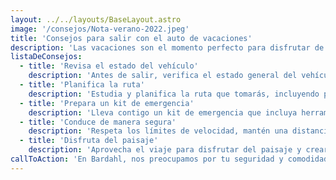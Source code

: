 ```yaml
---
layout: ../../layouts/BaseLayout.astro
image: '/consejos/Nota-verano-2022.jpeg'
title: 'Consejos para salir con el auto de vacaciones'
description: 'Las vacaciones son el momento perfecto para disfrutar de un merecido descanso y explorar nuevos destinos. Si planeas viajar en auto, es importante prepararlo adecuadamente para garantizar un viaje seguro y sin contratiempos. Aquí te ofrecemos algunos consejos para salir con el auto de vacaciones y disfrutar al máximo de tu viaje.'
listaDeConsejos:
  - title: 'Revisa el estado del vehículo'
    description: 'Antes de salir, verifica el estado general del vehículo. Comprueba los niveles de aceite, agua, frenos y neumáticos. Si es necesario, realiza el mantenimiento adecuado y reemplaza las piezas desgastadas.'
  - title: 'Planifica la ruta'
    description: 'Estudia y planifica la ruta que tomarás, incluyendo paradas para descansar y repostar combustible. Utiliza aplicaciones o dispositivos de navegación para evitar contratiempos y conocer el estado del tráfico en tiempo real.'
  - title: 'Prepara un kit de emergencia'
    description: 'Lleva contigo un kit de emergencia que incluya herramientas básicas, un botiquín de primeros auxilios, linterna, cables de arranque y otros elementos necesarios en caso de imprevistos.'
  - title: 'Conduce de manera segura'
    description: 'Respeta los límites de velocidad, mantén una distancia segura con otros vehículos y evita distracciones al volante. Recuerda que la seguridad vial es fundamental para un viaje exitoso.'
  - title: 'Disfruta del paisaje'
    description: 'Aprovecha el viaje para disfrutar del paisaje y crear momentos inolvidables. Haz paradas en lugares pintorescos, prueba la gastronomía local y aprovecha al máximo tu aventura en carretera.'
callToAction: 'En Bardahl, nos preocupamos por tu seguridad y comodidad. Nuestros productos de alta calidad, como lubricantes y aditivos, garantizan un rendimiento óptimo de tu vehículo durante todo el viaje. ¡Confía en nosotros para que tus vacaciones en auto sean extraordinarias!'
---
```

